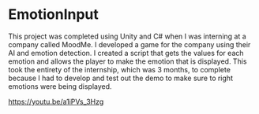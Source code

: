 # EmotionInput
This project was completed using Unity and C# when I was interning at a company called MoodMe. I developed a game for the company using their AI and emotion detection. I created a script that gets the values for each emotion and allows the player to make the emotion that is displayed. This took the entirety of the internship, which was 3 months, to complete because I had to develop and test out the demo to make sure to right emotions were being displayed.

https://youtu.be/a1iPVs_3Hzg

